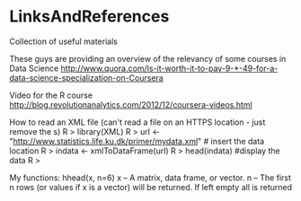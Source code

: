 # LinksAndReferences
Collection of useful materials

These guys are providing an overview of the relevancy of some courses in Data Science http://www.quora.com/Is-it-worth-it-to-pay-9-*-49-for-a-data-science-specialization-on-Coursera

Video for the R course
http://blog.revolutionanalytics.com/2012/12/coursera-videos.html

How to read an XML file (can't read a file on an HTTPS location - just remove the s)
R > library(XML)
R > url <- "http://www.statistics.life.ku.dk/primer/mydata.xml" # insert the data location
R > indata <- xmlToDataFrame(url)
R > head(indata) #display the data
R >

My functions: 
hhead(x, n=6)
x – A matrix, data frame, or vector.
n – The first n rows (or values if x is a vector) will be returned. If left empty all is returned
